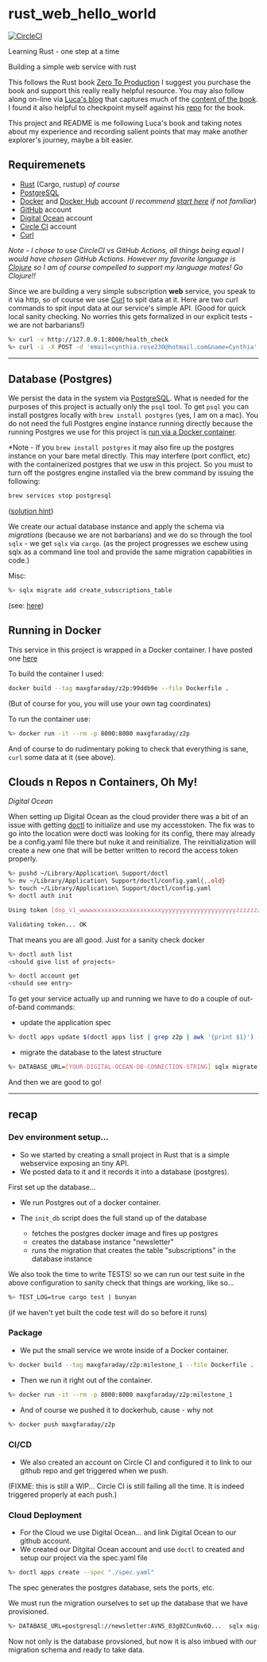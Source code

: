 # rust_web_hello_world

[![CircleCI](https://dl.circleci.com/status-badge/img/gh/maxgfaraday/rust_web_hello_world/tree/main.svg?style=svg)](https://dl.circleci.com/status-badge/redirect/gh/maxgfaraday/rust_web_hello_world/tree/main)
<p>
Learning Rust - one step at a time

Building a simple web service with rust

This follows the Rust book [Zero To Production](https://www.zero2prod.com/)
I suggest you purchase the book and support this really really helpful resource.
You may also follow along on-line via [Luca's blog](https://www.lpalmieri.com/) that captures much of the [content of the book](https://www.lpalmieri.com/posts/2020-05-24-zero-to-production-0-foreword/#:~:text=Book%20%2D%20Table%20Of%20Contents). I found it also helpful to checkpoint myself against his [repo](https://github.com/LukeMathWalker/zero-to-production) for the book.

This project and README is me following Luca's book and taking notes about my experience and recording salient points that may make another explorer's journey, maybe a bit easier.

## Requiremenets

* [Rust](https://www.rust-lang.org/) (Cargo, rustup) *of course*
* [PostgreSQL](https://www.postgresql.org/)
* [Docker](https://docs.docker.com/) and [Docker Hub](https://hub.docker.com/) account (*I recommend [start here](https://www.docker.com/get-started/) if not familiar*)
* [GitHub](https://github.com/) account
* [Digital Ocean](https://www.digitalocean.com/) account
* [Circle CI](http://circleci.com) account
* [Curl](https://curl.se/)

*Note - I chose to use CircleCI vs GitHub Actions, all things being equal I would have chosen GitHub Actions. However my favorite language is [Clojure](https://clojure.org/) so I am of course compelled to support my language mates! Go Clojure!!*

Since we are building a very simple subscription **web** service, you speak to it via http, so of course we use [Curl](https://curl.se/) to spit data at it.  Here are two curl commands to spit input data at our service's simple API. (Good for quick local sanity checking. No worries this gets formalized in our explicit tests - we are not barbarians!)

``` bash
%> curl -v http://127.0.0.1:8000/health_check
%> curl -i -X POST -d 'email=cynthia.rose230@hotmail.com&name=Cynthia' http://127.0.0.1:8000/subscriptions
```

---

## Database (Postgres)

We persist the data in the system via [PostgreSQL](https://www.postgresql.org/).  What is needed for the purposes of this project is actually only the `psql` tool. To get `psql` you can install postgres locally with `brew install postgres` (yes, I am on a mac).  You do not need the full Postgres engine instance running directly because the running Postgres we use for this project is [run via a Docker container](https://www.lpalmieri.com/posts/2020-08-31-zero-to-production-3-5-html-forms-databases-integration-tests/#:~:text=To%20run%20Postgres%20we%20will%20use%20Docker).

*Note - If you `brew install postgres` it may also fire up the postgres instance on your bare metal directly.  This may interfere (port conflict, etc) with the containerized postgres that we usw in this project. So you must to turn off the postgres engine installed via the brew command by issuing the following:

``` bash
brew services stop postgresql
```
([solution hint](https://stackoverflow.com/questions/34173451/stop-postgresql-service-on-mac-via-terminal#:~:text=brew%20services%20stop%20postgresql))

We create our actual database instance and apply the schema via *migrations* (because we are not barbarians) and we do so through the tool `sqlx` - we get `sqlx` via `cargo`. (as the project progresses we eschew using sqlx as a command line tool and provide the same migration capabilities in code.)

Misc:
``` bash
%> sqlx migrate add create_subscriptions_table
```
(see: [here](https://www.lpalmieri.com/posts/2020-08-31-zero-to-production-3-5-html-forms-databases-integration-tests/#:~:text=sqlx%20migrate%20add%20create_subscriptions_table))


## Running in Docker

This service in this project is wrapped in a Docker container. I have posted one [here](https://hub.docker.com/r/maxgfaraday/z2p/tags)

To build the container I used:

``` bash
docker build --tag maxgfaraday/z2p:99ddb9e --file Dockerfile .
```

(But of course for you, you will use your own tag coordinates)

To run the container use:

``` bash
%> docker run -it --rm -p 8000:8000 maxgfaraday/z2p
```

And of course to do rudimentary poking to check that everything is sane, `curl` some data at it (see above).

## Clouds n Repos n Containers, Oh My!

*Digital Ocean* <br>

When setting up Digital Ocean as the cloud provider there was a bit of an issue with getting [doctl](https://github.com/digitalocean/doctl) to initialize and use my accesstoken.  The fix was to go into the location were doctl was looking for its config, there may already be a config.yaml file there but nuke it and reinitialize. The reinitialization will create a new one that will be better written to record the access token properly.

``` bash
%> pushd ~/Library/Application\ Support/doctl
%> mv ~/Library/Application\ Support/doctl/config.yaml{,.old}
%> touch ~/Library/Application\ Support/doctl/config.yaml
%> doctl auth init

Using token [dop_v1_wwwwxxxxxxxxxxxxxxxxxxxyyyyyyyyyyyyyyyyyyyyyzzzzzzzzzzzzzzzzzzz]

Validating token... OK
```

That means you are all good. Just for a sanity check docker

``` bash
%> doctl auth list
<should give list of projects>

%> doctl account get
<should see entry>
```

To get your service actually up and running we have to do a couple of out-of-band commands:
* update the application spec

``` bash
%> doctl apps update $(doctl apps list | grep z2p | awk '{print $1}') --spec=spec.yaml
```

* migrate the database to the latest structure

``` bash
%> DATABASE_URL=[YOUR-DIGITAL-OCEAN-DB-CONNECTION-STRING] sqlx migrate run
```

And then we are good to go!

---

## recap

### Dev environment setup...
* So we started by creating a small project in Rust that is a simple webservice exposing an tiny API.
* We posted data to it and it records it into a database (postgres).

First set up the database...

* We run Postgres out of a docker container.
* The `init_db` script does the full stand up of the database

    * fetches the postgres docker image and fires up postgres
    * creates the database instance "newsletter"
    * runs the migration that creates the table "subscriptions" in the database instance

We also took the time to write TESTS! so we can run our test suite in the above configuration to sanity check that things are working, like so...

``` bash
%> TEST_LOG=true cargo test | bunyan
```

(if we haven't yet built the code test will do so before it runs)

### Package

* We put the small service we wrote inside of a Docker container.

``` bash
%> docker build --tag maxgfaraday/z2p:milestone_1 --file Dockerfile .
```

* Then we run it right out of the container.

``` bash
%> docker run -it --rm -p 8000:8000 maxgfaraday/z2p:milestone_1
```

* And of course we pushed it to dockerhub, cause - why not


``` bash
%> docker push maxgfaraday/z2p
```

### CI/CD

* We also created an account on Circle CI and configured it to link to our github repo and get triggered when we push.

(FIXME: this is still a WIP... Circle CI is still failing all the time. It is indeed triggered properly at each push.)

### Cloud Deployment

* For the Cloud we use Digital Ocean... and link Digital Ocean to our github account.
* We created our Ditgital Ocean account and use `doctl` to created and setup our project via the spec.yaml file

``` bash
%> doctl apps create --spec "./spec.yaml"
```

The spec generates the postgres database, sets the ports, etc.

We must run the migration ourselves to set up the database that we have provisioned.

``` bash
%> DATABASE_URL=postgresql://newsletter:AVNS_83g0ZCunNv6Q...  sqlx migrate run
```

Now not only is the database provsioned, but now it is also imbued with our migration schema and ready to take data.
